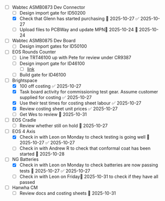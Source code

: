 
- [ ] Wabtec ASMB0873 Dev Connector
	- [ ] Design import gate for ID50200
	- [x] Check that Glenn has started purchasing 📅 2025-10-27 ✅ 2025-10-27
	- [ ] Upload files to PCBWay and update MPN🛫 2025-10-24 📅 2025-10-24 
- [ ] Wabtec ASMB0875 Dev Board
	- [ ] Design import gates for ID50100
- [ ] EOS Rounds Counter
	- [ ] Line TRT46100 up with Pete for review under CR9387
	- [ ] Design import gate for ID46100
		- [ ] [link](https://midgard/cms/newdb/view.cgi?form=support_requests;key=14054)
	- [ ] Build gate for ID46100
- [ ] Brightspace
	- [x] 100 off costing ✅ 2025-10-27
	- [x] Task board activity for commissioning test gear. Assume customer supplied for costing ✅ 2025-10-27
	- [x] Use their test times for costing sheet labour ✅ 2025-10-27
	- [x] Review costing sheet unit prices ✅ 2025-10-27
	- [ ] Get Wes to review 📅 2025-10-31 
- [ ] EOS Cradle
	- [ ] Review whether still on hold 📅 2025-10-27 
- [ ] EOS 4 Axis
	- [x] Check in with Leon on Monday to check testing is going well 📅 2025-10-27 ✅ 2025-10-27
	- [ ] Check in with Andrew R to check that conformal coat has been started 📅 2025-10-28 
- [ ] NG Batteries
	- [x] Check in with Leon on Monday to check batteries are now passing tests 📅 2025-10-27 ✅ 2025-10-27
	- [ ] Check in with Leon on Friday📅 2025-10-31 to check if they have all passed
- [ ] Hanwha CM
	- [ ] Review docs and costing sheets 📅 2025-10-31
